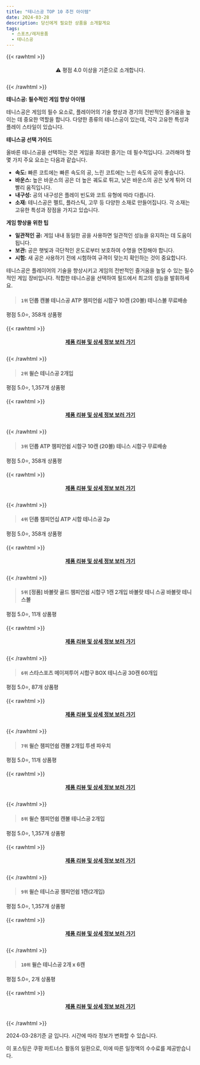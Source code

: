 ```yaml
---
title: "테니스공 TOP 10 추천 아이템"
date: 2024-03-28
description: 당신에게 필요한 상품을 소개할게요
tags:
  - 스포츠/레저용품
  - 테니스공
---
```

{{< rawhtml >}}<div class="toc" style="text-align: center; height: 50px; line-height: 2;">  <p>⚠️ 평점 4.0 이상을 기준으로 소개합니다.<br></p></div> {{< /rawhtml >}}

**테니스공: 필수적인 게임 향상 아이템**

테니스공은 게임의 필수 요소로, 플레이어의 기술 향상과 경기의 전반적인 즐거움을 높이는 데 중요한 역할을 합니다. 다양한 종류의 테니스공이 있는데, 각각 고유한 특성과 플레이 스타일이 있습니다.

**테니스공 선택 가이드**

올바른 테니스공을 선택하는 것은 게임을 최대한 즐기는 데 필수적입니다. 고려해야 할 몇 가지 주요 요소는 다음과 같습니다.

* **속도:** 빠른 코트에는 빠른 속도의 공, 느린 코트에는 느린 속도의 공이 좋습니다.
* **바운스:** 높은 바운스의 공은 더 높은 궤도로 튀고, 낮은 바운스의 공은 낮게 튀어 더 빨리 움직입니다.
* **내구성:** 공의 내구성은 플레이 빈도와 코트 유형에 따라 다릅니다.
* **소재:** 테니스공은 펠트, 플라스틱, 고무 등 다양한 소재로 만들어집니다. 각 소재는 고유한 특성과 장점을 가지고 있습니다.

**게임 향상을 위한 팁**

* **일관적인 공:** 게임 내내 동일한 공을 사용하면 일관적인 성능을 유지하는 데 도움이 됩니다.
* **보관:** 공은 햇빛과 극단적인 온도로부터 보호하여 수명을 연장해야 합니다.
* **시험:** 새 공은 사용하기 전에 시험하여 규격이 맞는지 확인하는 것이 중요합니다.

테니스공은 플레이어의 기술을 향상시키고 게임의 전반적인 즐거움을 높일 수 있는 필수적인 게임 장비입니다. 적합한 테니스공을 선택하여 필드에서 최고의 성능을 발휘하세요.


>#### `1위` 던롭 캔볼 테니스공 ATP 챔피언쉽 시합구 10캔 (20볼) 테니스볼 무료배송
평점 5.0⭐, 358개 상품평


{{< rawhtml >}}<div class="toc" style="text-align: center; height: 50px; line-height: 2;"><p><b><a href="https://link.coupang.com/re/AFFSDP?lptag=AF5033054&pageKey=332738330&itemId=14829306396&vendorItemId=88519285693&traceid=V0-153-256119aba123cdfc&requestid=20240328182633954160857417&token=31850B%7CGM">제품 리뷰 및 상세 정보 보러 가기</a></b><br></p> </div>{{< /rawhtml >}}

>#### `2위` 윌슨 테니스공 2개입
평점 5.0⭐, 1,357개 상품평


{{< rawhtml >}}<div class="toc" style="text-align: center; height: 50px; line-height: 2;"><p><b><a href="https://link.coupang.com/re/AFFSDP?lptag=AF5033054&pageKey=270886126&itemId=21950237785&vendorItemId=88998024170&traceid=V0-153-a661ee1de2203702&requestid=20240328182633954160857417&token=31850B%7CGM">제품 리뷰 및 상세 정보 보러 가기</a></b><br></p> </div>{{< /rawhtml >}}

>#### `3위` 던롭 ATP 챔피언쉽 시합구 10캔 (20볼) 테니스 시합구 무료배송
평점 5.0⭐, 358개 상품평


{{< rawhtml >}}<div class="toc" style="text-align: center; height: 50px; line-height: 2;"><p><b><a href="https://link.coupang.com/re/AFFSDP?lptag=AF5033054&pageKey=332738330&itemId=20697201691&vendorItemId=87683171932&traceid=V0-153-256119aba123cdfc&requestid=20240328182633954160857417&token=31850B%7CGM">제품 리뷰 및 상세 정보 보러 가기</a></b><br></p> </div>{{< /rawhtml >}}

>#### `4위` 던롭 챔피언십 ATP 시합 테니스공 2p
평점 5.0⭐, 358개 상품평


{{< rawhtml >}}<div class="toc" style="text-align: center; height: 50px; line-height: 2;"><p><b><a href="https://link.coupang.com/re/AFFSDP?lptag=AF5033054&pageKey=332738330&itemId=1062914620&vendorItemId=70864457483&traceid=V0-153-256119aba123cdfc&requestid=20240328182633954160857417&token=31850B%7CGM">제품 리뷰 및 상세 정보 보러 가기</a></b><br></p> </div>{{< /rawhtml >}}

>#### `5위` [정품] 바볼랏 골드 챔피언쉽 시합구 1캔 2개입 바볼랏 테니 스공 바볼랏 테니 스볼
평점 5.0⭐, 11개 상품평


{{< rawhtml >}}<div class="toc" style="text-align: center; height: 50px; line-height: 2;"><p><b><a href="https://link.coupang.com/re/AFFSDP?lptag=AF5033054&pageKey=7706756223&itemId=20647971956&vendorItemId=87840836720&traceid=V0-153-760325e661bad584&requestid=20240328182633954160857417&token=31850B%7CGM">제품 리뷰 및 상세 정보 보러 가기</a></b><br></p> </div>{{< /rawhtml >}}

>#### `6위` 스타스포츠 메이져투어 시합구 BOX 테니스공 30캔 60개입
평점 5.0⭐, 87개 상품평


{{< rawhtml >}}<div class="toc" style="text-align: center; height: 50px; line-height: 2;"><p><b><a href="https://link.coupang.com/re/AFFSDP?lptag=AF5033054&pageKey=2213304834&itemId=11473232437&vendorItemId=89027614297&traceid=V0-153-e278f47dd7d43564&requestid=20240328182633954160857417&token=31850B%7CGM">제품 리뷰 및 상세 정보 보러 가기</a></b><br></p> </div>{{< /rawhtml >}}

>#### `7위` 윌슨 챔피언쉽 캔볼 2개입 투센 파우치
평점 5.0⭐, 11개 상품평


{{< rawhtml >}}<div class="toc" style="text-align: center; height: 50px; line-height: 2;"><p><b><a href="https://link.coupang.com/re/AFFSDP?lptag=AF5033054&pageKey=7624887613&itemId=20223144717&vendorItemId=87312435291&traceid=V0-153-608659410d5c369f&requestid=20240328182633954160857417&token=31850B%7CGM">제품 리뷰 및 상세 정보 보러 가기</a></b><br></p> </div>{{< /rawhtml >}}

>#### `8위` 윌슨 챔피언쉽 캔볼 테니스공 2개입
평점 5.0⭐, 1,357개 상품평


{{< rawhtml >}}<div class="toc" style="text-align: center; height: 50px; line-height: 2;"><p><b><a href="https://link.coupang.com/re/AFFSDP?lptag=AF5033054&pageKey=270886126&itemId=851076441&vendorItemId=5160930492&traceid=V0-153-a661ee1de2203702&requestid=20240328182633954160857417&token=31850B%7CGM">제품 리뷰 및 상세 정보 보러 가기</a></b><br></p> </div>{{< /rawhtml >}}

>#### `9위` 윌슨 테니스공 챔피언쉽 1캔(2개입)
평점 5.0⭐, 1,357개 상품평


{{< rawhtml >}}<div class="toc" style="text-align: center; height: 50px; line-height: 2;"><p><b><a href="https://link.coupang.com/re/AFFSDP?lptag=AF5033054&pageKey=270886126&itemId=3252141810&vendorItemId=71239220813&traceid=V0-153-a661ee1de2203702&requestid=20240328182633954160857417&token=31850B%7CGM">제품 리뷰 및 상세 정보 보러 가기</a></b><br></p> </div>{{< /rawhtml >}}

>#### `10위` 윌슨 테니스공 2개 x 6캔
평점 5.0⭐, 2개 상품평


{{< rawhtml >}}<div class="toc" style="text-align: center; height: 50px; line-height: 2;"><p><b><a href="https://link.coupang.com/re/AFFSDP?lptag=AF5033054&pageKey=7783718300&itemId=21042559676&vendorItemId=88869193010&traceid=V0-153-0bfa25bfff0829b6&requestid=20240328182633954160857417&token=31850B%7CGM">제품 리뷰 및 상세 정보 보러 가기</a></b><br></p> </div>{{< /rawhtml >}}


2024-03-28기준 글 입니다.
시간에 따라 정보가 변화할 수 있습니다.

이 포스팅은 쿠팡 파트너스 활동의 일환으로, 이에 따른 일정액의 수수료를 제공받습니다.